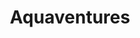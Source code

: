 ---
title: "Aquaventures"
address: "Baltimore, Co. Cork"
tel: "+353 (0)28 20 511"
county: "Cork"
category: "Diving"
type: "Content"
lat: "51.479339599609375"
lng: "-9.377132415771484"
---